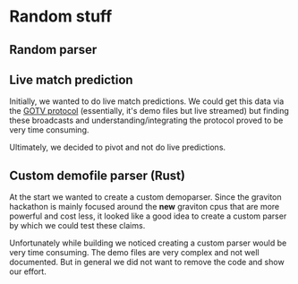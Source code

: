# Random stuff

## Random parser

## Live match prediction
Initially, we wanted to do live match predictions. 
We could get this data via the [GOTV protocol](https://developer.valvesoftware.com/wiki/Counter-Strike:_Global_Offensive_Broadcast) 
(essentially, it's demo files but live streamed) but 
finding these broadcasts and understanding/integrating the protocol proved to be very time consuming.

Ultimately, we decided to pivot and not do live predictions.

## Custom demofile parser (Rust)

At the start we wanted to create a custom demoparser. Since the graviton hackathon is mainly focused around the **new** graviton cpus 
that are more powerful and cost less, it looked like a good idea to create a custom parser by which we could test these claims.

Unfortunately while building we noticed creating a custom parser would be very time consuming. The demo files are very complex and 
not well documented. But in general we did not want to remove the code and show our effort. 


